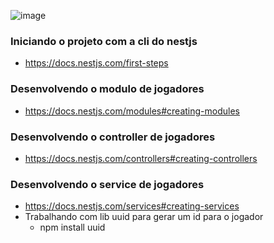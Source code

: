 
![image](https://user-images.githubusercontent.com/54858003/170092609-45fa87fa-80b1-4a5e-858d-a51c0aa61b4d.png)


### Iniciando o projeto com a cli do nestjs
- https://docs.nestjs.com/first-steps

### Desenvolvendo o modulo de jogadores
- https://docs.nestjs.com/modules#creating-modules

### Desenvolvendo o controller de jogadores
- https://docs.nestjs.com/controllers#creating-controllers

### Desenvolvendo o service de jogadores
- https://docs.nestjs.com/services#creating-services
- Trabalhando com lib uuid para gerar um id para o jogador
  - npm install uuid